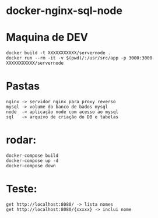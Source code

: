 # docker-nginx-sql-node

# Maquina de DEV
    docker build -t XXXXXXXXXXX/servernode .
    docker run --rm -it -v $(pwd)/:/usr/src/app -p 3000:3000 XXXXXXXXXXX/servernode                         


# Pastas
    nginx -> servidor nginx para proxy reverso 
    mysql -> volume do banco de bados mysql
    node  -> aplicação node com acesso ao mysql
    sql   -> arquivo de criação do DB e tabelas

# rodar:
    docker-compose build
    docker-compose up -d
    docker-compose down

# Teste:
    get http://localhost:8080/ -> lista nomes
    get http://localhost:8080/{xxxxx} -> inclui nome

